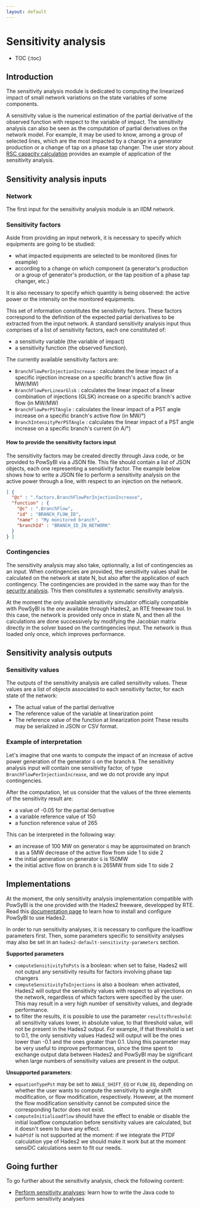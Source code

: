 ```yaml
---
layout: default
---
```


# Sensitivity analysis

* TOC
{:toc}

## Introduction

The sensitivity analysis module is dedicated to computing the linearized impact of small network 
variations on the state variables of some components.

A sensitivity value is the numerical estimation of the partial derivative of the observed function 
with respect to the variable of impact.
The sensitivity analysis can also be seen as the computation of partial derivatives on the network model.
For example, it may be used to know, among a group of selected lines, which are the most impacted by a change in a generator production or a change of tap on a phase tap changer.
The user story about [RSC capacity calculation](../../user/user-stories/capacity_calculation_rsc.md) provides an example of application of the sensitivity analysis.

## Sensitivity analysis inputs

### Network
The first input for the sensitivity analysis module is an IIDM network.

### Sensitivity factors
Aside from providing an input network, it is necessary to specify which equipments are going to be
studied:
- what impacted equipments are selected to be monitored (lines for example)
- according to a change on which component (a generator's production or a group of generator's production, or the tap position of a phase tap changer, etc.)

It is also necessary to specify which quantity is being observed: the active power or the intensity on the monitored equipments. 

This set of information constitutes the sensitivity factors. These factors correspond to the definition
of the expected partial derivatives to be extracted from the input network.
A standard sensitivity analysis input thus comprises of a list of sensitivity factors, each one constituted of:
- a sensitivity variable (the variable of impact) 
- a sensitivity function (the observed function).

The currently available sensitivity factors are:
- `BranchFlowPerInjectionIncrease` : calculates the linear impact of a specific injection increase on a specific branch's active flow (in MW/MW) 
- `BranchFlowPerLinearGlsk` : calculates the linear impact of a linear combination of injections (GLSK) increase on a specific branch's active flow (in MW/MW)
- `BranchFlowPerPSTAngle` : calculates the linear impact of a PST angle increase on a specific branch's active flow (in MW/°)
- `BranchIntensityPerPSTAngle` : calculates the linear impact of a PST angle increase on a specific branch's current (in A/°)

#### How to provide the sensitivity factors input

The sensitivity factors may be created directly through Java code, or be provided to PowSyBl 
via a JSON file. This file should contain a list of JSON objects, each one representing a 
sensitivity factor. The example below shows how to write a JSON file to perform a sensitivity 
analysis on the active power through a line, with respect to an injection on the network.
```json
[ {
  "@c" : ".factors.BranchFlowPerInjectionIncrease",
  "function" : {
    "@c" : ".BranchFlow",
    "id" : "BRANCH_FLOW_ID",
    "name" : "My monitored branch",
    "branchId" : "BRANCH_ID_IN_NETWORK"
  }
} ]
```

### Contingencies
The sensitivity analysis may also take, optionnally, a list of contingencies as an input. 
When contingencies are provided, the sensitivity values
shall be calculated on the network at state N, but also after the application of each contingency.
The contingencies are provided in the same way than for the [security analysis]().
This then constitutes a systematic sensitivity analysis.

At the moment the only available sensitivity simulator officially compatible with PowSyBl is
the one available through Hades2, an RTE freeware tool. In this case, the network is provided 
only once in state N, and then all the calculations are done successively by modifying the Jacobian 
matrix directly in the solver based on the contingencies input.
The network is thus loaded only once, which improves performance.

## Sensitivity analysis outputs

### Sensitivity values
The outputs of the sensitivity analysis are called sensitivity values. 
These values are a list of objects associated to each sensitivity factor, for each state of the network:
- The actual value of the partial derivative
- The reference value of the variable at linearization point
- The reference value of the function at linearization point 
These results may be serialized in JSON or CSV format.

### Example of interpretation
Let's imagine that one wants to compute the impact of an increase of active power generation of the 
generator `G` on the branch `B`.
The sensitivity analysis input will contain one sensitivity factor, 
of type `BranchFlowPerInjectionIncrease`, and we do not provide any input contingencies.

After the computation, let us consider that the values of the three elements of the sensitivity 
result are:
- a value of -0.05 for the partial derivative
- a variable reference value of 150
- a function reference value of 265

This can be interpreted in the following way:
- an increase of 100 MW on generator `G` may be approximated on branch `B` as a 5MW decrease of the 
active flow from side 1 to side 2 
- the initial generation on generator `G` is 150MW
- the initial active flow on branch `B` is 265MW from side 1 to side 2
 
## Implementations

At the moment, the only sensitivity analysis implementation compatible with PowSyBl is the one provided
with the Hades2 freeware, developped by RTE.
Read this [documentation page](https://rte-france.github.io/hades2/index.html) to learn how to 
install and configure PowSyBl to use Hades2.

In order to run sensitivity analyses, it is necessary to configure the loadflow parameters first.
Then, some parameters specific to sensitivity analyses may also be set in an `hades2-default-sensitivity-parameters` section.

**Supported parameters**
- `computeSensitivityToPsts` is a boolean: when set to false, Hades2 will not output any sensitivity
results for factors involving phase tap changers
- `computeSensitivityToInjections` is also a boolean: when activated, Hades2 will output the sensitivity
values with respect to all injections on the network, regardless of which factors were specified by the 
user. This may result in a very high number of sensitivity values, and degrade performance.
- to filter the results, it is possible to use the parameter `resultsThreshold`: all sensitivity values 
lower, in absolute value, to that threshold value, will not be present in the Hades2 output.
For example, if that threshold is set to 0.1, the only sensitivity values Hades2 will output will be
the ones lower than -0.1 and the ones greater than 0.1. Using this parameter may be very useful to
improve performances, since the time spent to exchange output data between Hades2 and PowSyBl may
be significant when large numbers of sensitivity values are present in the output.


**Unsupported parameters**:
- `equationTypePst` may be set to `ANGLE_SHIFT_EQ` or `FLOW_EQ`, depending on whether the user wants to compute the sensitivity to angle shift modification, or flow modification, respectively. However, at the moment the flow modification sensitivity cannot be computed since the corresponding factor does not exist.
- `computeInitialLoadflow` should have the effect to enable or disable the initial loadflow computation
before sensitivity values are calculated, but it doesn't seem to have any effect.
- `hubPtdf` is not supported at the moment: if we integrate the PTDF calculation ype of Hades2 we should make it work but at the moment sensiDC calculations seem to fit our needs.


## Going further

To go further about the sensitivity analysis, check the following content:
- [Perform sensitivity analyses](/../../developer/tutorials/sensitivity-analysis.md): learn how to write the Java code to perform sensitivity analyses
